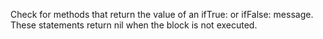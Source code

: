 Check for methods that return the value of an ifTrue: or ifFalse: message. These statements return nil when the block is not executed.